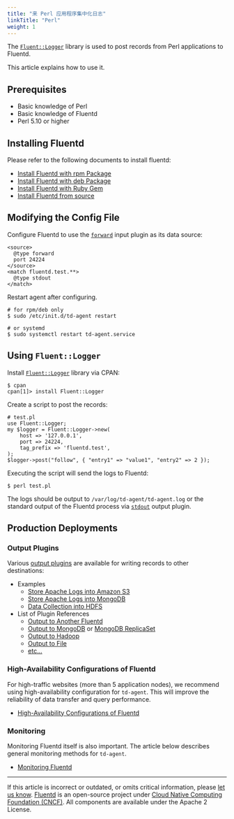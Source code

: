 ```yaml
---
title: "来 Perl 应用程序集中化日志"
linkTitle: "Perl"
weight: 1
---
```


The [`Fluent::Logger`](http://github.com/fluent/fluent-logger-perl) library is
used to post records from Perl applications to Fluentd.

This article explains how to use it.

## Prerequisites

- Basic knowledge of Perl
- Basic knowledge of Fluentd
- Perl 5.10 or higher

## Installing Fluentd

Please refer to the following documents to install fluentd:

- [Install Fluentd with rpm Package](/install/install-by-rpm.md)
- [Install Fluentd with deb Package](/install/install-by-deb.md)
- [Install Fluentd with Ruby Gem](/install/install-by-gem.md)
- [Install Fluentd from source](/install/install-from-source.md)

## Modifying the Config File

Configure Fluentd to use the [`forward`](/plugins/input/forward.md) input plugin
as its data source:

```
<source>
  @type forward
  port 24224
</source>
<match fluentd.test.**>
  @type stdout
</match>
```

Restart agent after configuring.

```
# for rpm/deb only
$ sudo /etc/init.d/td-agent restart

# or systemd
$ sudo systemctl restart td-agent.service
```

## Using `Fluent::Logger`

Install [`Fluent::Logger`](http://search.cpan.org/dist/Fluent-Logger/) library
via CPAN:

```
$ cpan
cpan[1]> install Fluent::Logger
```

Create a script to post the records:

```
# test.pl
use Fluent::Logger;
my $logger = Fluent::Logger->new(
    host => '127.0.0.1',
    port => 24224,
    tag_prefix => 'fluentd.test',
);
$logger->post("follow", { "entry1" => "value1", "entry2" => 2 });
```

Executing the script will send the logs to Fluentd:

```
$ perl test.pl
```

The logs should be output to `/var/log/td-agent/td-agent.log` or the standard
output of the Fluentd process via [`stdout`](/plugins/output/stdout.md) output
plugin.

## Production Deployments

### Output Plugins

Various [output plugins](/plugins/output/README.md) are available for
writing records to other destinations:

- Examples
  - [Store Apache Logs into Amazon S3](/guides/apache-to-s3.md)
  - [Store Apache Logs into MongoDB](/guides/apache-to-mongodb.md)
  - [Data Collection into HDFS](/guides/http-to-hdfs.md)
- List of Plugin References
  - [Output to Another Fluentd](/plugins/output/forward.md)
  - [Output to MongoDB](/plugins/output/mongo.md) or [MongoDB ReplicaSet](/plugins/output/mongo_replset.md)
  - [Output to Hadoop](/plugins/output/webhdfs.md)
  - [Output to File](/plugins/output/file.md)
  - [etc...](http://fluentd.org/plugin/)

### High-Availability Configurations of Fluentd

For high-traffic websites (more than 5 application nodes), we recommend using
high-availability configuration for `td-agent`. This will improve the
reliability of data transfer and query performance.

- [High-Availability Configurations of Fluentd](/deployment/high-availability.md)

### Monitoring

Monitoring Fluentd itself is also important. The article below describes
general monitoring methods for `td-agent`.

- [Monitoring Fluentd](/deployment/monitoring.md)

---

If this article is incorrect or outdated, or omits critical information, please
[let us know](https://github.com/fluent/fluentd-docs-gitbook/issues?state=open).
[Fluentd](http://www.fluentd.org/) is an open-source project under [Cloud Native
Computing Foundation (CNCF)](https://cncf.io/). All components are available
under the Apache 2 License.
